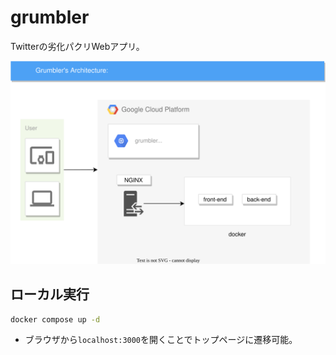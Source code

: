 # grumbler

Twitterの劣化パクリWebアプリ。  

![arch](./docs/architecture.drawio.svg)

## ローカル実行

```bash
docker compose up -d
```

- ブラウザから``localhost:3000``を開くことでトップページに遷移可能。
